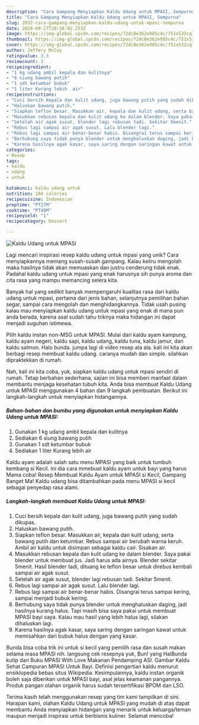 ```yaml
---
description: "Cara Gampang Menyiapkan Kaldu Udang untuk MPASI, Sempurna"
title: "Cara Gampang Menyiapkan Kaldu Udang untuk MPASI, Sempurna"
slug: 2032-cara-gampang-menyiapkan-kaldu-udang-untuk-mpasi-sempurna
date: 2020-09-27T20:58:02.253Z
image: https://img-global.cpcdn.com/recipes/72dc8e362e985c4c/751x532cq70/kaldu-udang-untuk-mpasi-foto-resep-utama.jpg
thumbnail: https://img-global.cpcdn.com/recipes/72dc8e362e985c4c/751x532cq70/kaldu-udang-untuk-mpasi-foto-resep-utama.jpg
cover: https://img-global.cpcdn.com/recipes/72dc8e362e985c4c/751x532cq70/kaldu-udang-untuk-mpasi-foto-resep-utama.jpg
author: Jeffery McCoy
ratingvalue: 3.3
reviewcount: 3
recipeingredient:
- "1 kg udang ambil kepala dan kulitnya"
- "6 siung bawang putih"
- "1 sdt ketumbar bubuk"
- "1 liter Kurang lebih  air"
recipeinstructions:
- "Cuci bersih kepala dan kulit udang, juga bawang putih yang sudah dikupas."
- "Haluskan bawang putih."
- "Siapkan teflon besar. Masukkan air, kepala dan kulit udang, serta bawang putih dan ketumbar. Rebus sampai air berubah warna keruh. Ambil air kaldu untuk disimpan sebagai kaldu cair. Sisakan air."
- "Masukkan rebusan kepala dan kulit udang ke dalam blender. Saya pakai blender untuk membuat jus. Jadi harus ada airnya. Blender sekitar 5menit. Hasil blender tadi, dituang ke teflon besar untuk direbus kembali sampai air agak susut."
- "Setelah air agak susut, blender lagi rebusan tadi. Sekitar 5menit."
- "Rebus lagi sampai air agak susut. Lalu blender lagi."
- "Rebus lagi sampai air benar-benar habis. Disangrai terus sampai kering, sampai menjadi bubuk kering."
- "Berhubung saya tidak punya blender untuk menghaluskan daging, jadi hasilnya kurang halus. Tapi masih bisa saya pakai untuk membuat MPASI bayi saya. Kalau mau hasil yang lebih halus lagi, silakan dihaluskan lagi."
- "Karena hasilnya agak kasar, saya saring dengan saringan kawat untuk memisahkan dari bubuk halus dengan yang kasar."
categories:
- Resep
tags:
- kaldu
- udang
- untuk

katakunci: kaldu udang untuk 
nutrition: 184 calories
recipecuisine: Indonesian
preptime: "PT27M"
cooktime: "PT48M"
recipeyield: "1"
recipecategory: Dessert

---
```



![Kaldu Udang untuk MPASI](https://img-global.cpcdn.com/recipes/72dc8e362e985c4c/751x532cq70/kaldu-udang-untuk-mpasi-foto-resep-utama.jpg)

Lagi mencari inspirasi resep kaldu udang untuk mpasi yang unik? Cara menyiapkannya memang susah-susah gampang. Kalau keliru mengolah maka hasilnya tidak akan memuaskan dan justru cenderung tidak enak. Padahal kaldu udang untuk mpasi yang enak harusnya sih punya aroma dan cita rasa yang mampu memancing selera kita.

Banyak hal yang sedikit banyak mempengaruhi kualitas rasa dari kaldu udang untuk mpasi, pertama dari jenis bahan, selanjutnya pemilihan bahan segar, sampai cara mengolah dan menghidangkannya. Tidak usah pusing kalau mau menyiapkan kaldu udang untuk mpasi yang enak di mana pun anda berada, karena asal sudah tahu triknya maka hidangan ini dapat menjadi suguhan istimewa.

Pilih kaldu instan non-MSG untuk MPASI. Mulai dari kaldu ayam kampung, kaldu ayam negeri, kaldu sapi, kaldu udang, kaldu tuna, kaldu jamur, dan kaldu salmon. Halo bunda. jumpa lagi di video resep ala ala. kali ini kita akan berbagi resep membuat kaldu udang. caranya mudah dan simple. silahkan dipraktekkan di rumah.


Nah, kali ini kita coba, yuk, siapkan kaldu udang untuk mpasi sendiri di rumah. Tetap berbahan sederhana, sajian ini bisa memberi manfaat dalam membantu menjaga kesehatan tubuh kita. Anda bisa membuat Kaldu Udang untuk MPASI menggunakan 4 bahan dan 9 langkah pembuatan. Berikut ini langkah-langkah untuk menyiapkan hidangannya.

<!--inarticleads1-->

##### Bahan-bahan dan bumbu yang digunakan untuk menyiapkan Kaldu Udang untuk MPASI:

1. Gunakan 1 kg udang ambil kepala dan kulitnya
1. Sediakan 6 siung bawang putih
1. Gunakan 1 sdt ketumbar bubuk
1. Sediakan 1 liter Kurang lebih  air


Kaldu ayam adalah salah satu menu MPASI yang baik untuk tumbuh kembang si Kecil. Ini dia cara mmebuat kaldu ayam untuk bayi yang harus Mama coba! Resep Membuat Kaldu Ayam untuk MPASI si Kecil, Gampang Banget Ma! Kaldu udang bisa ditambahkan pada menu MPASI si kecil sebagai penyedap rasa alami. 

<!--inarticleads2-->

##### Langkah-langkah membuat Kaldu Udang untuk MPASI:

1. Cuci bersih kepala dan kulit udang, juga bawang putih yang sudah dikupas.
1. Haluskan bawang putih.
1. Siapkan teflon besar. Masukkan air, kepala dan kulit udang, serta bawang putih dan ketumbar. Rebus sampai air berubah warna keruh. Ambil air kaldu untuk disimpan sebagai kaldu cair. Sisakan air.
1. Masukkan rebusan kepala dan kulit udang ke dalam blender. Saya pakai blender untuk membuat jus. Jadi harus ada airnya. Blender sekitar 5menit. Hasil blender tadi, dituang ke teflon besar untuk direbus kembali sampai air agak susut.
1. Setelah air agak susut, blender lagi rebusan tadi. Sekitar 5menit.
1. Rebus lagi sampai air agak susut. Lalu blender lagi.
1. Rebus lagi sampai air benar-benar habis. Disangrai terus sampai kering, sampai menjadi bubuk kering.
1. Berhubung saya tidak punya blender untuk menghaluskan daging, jadi hasilnya kurang halus. Tapi masih bisa saya pakai untuk membuat MPASI bayi saya. Kalau mau hasil yang lebih halus lagi, silakan dihaluskan lagi.
1. Karena hasilnya agak kasar, saya saring dengan saringan kawat untuk memisahkan dari bubuk halus dengan yang kasar.


Bunda bisa coba trik ini untuk si kecil yang pemilih rasa dan susah makan selama masa MPASI nih. langsung cek resepnya yuk, Bun! yang HaiBunda kutip dari Buku MPASI With Love Makanan Pendamping ASI. Gambar Kaldu Sehat Campuran MPASI Untuk Bayi. Definisi pengertian kaldu menurut ensiklopedia bebas situs Wikipedia. Kesimpulannya, kaldu instan organik boleh saja diberikan untuk MPASI bayi, asal jelas keamanan pangannya. Produk pangan olahan organik harus sudah tersertifikasi BPOM dan LSO. 

Terima kasih telah menggunakan resep yang tim kami tampilkan di sini. Harapan kami, olahan Kaldu Udang untuk MPASI yang mudah di atas dapat membantu Anda menyiapkan hidangan yang menarik untuk keluarga/teman maupun menjadi inspirasi untuk berbisnis kuliner. Selamat mencoba!
